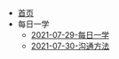 * [首页](/pmp_study/)
* 每日一学
    * [2021-07-29-每日一学](/pmp_study/afternoon_tea/huaxia/2021-07-29-每日一学.md)
    * [2021-07-30-沟通方法](/pmp_study/afternoon_tea/huaxia/2021-07-30-沟通方法.md)